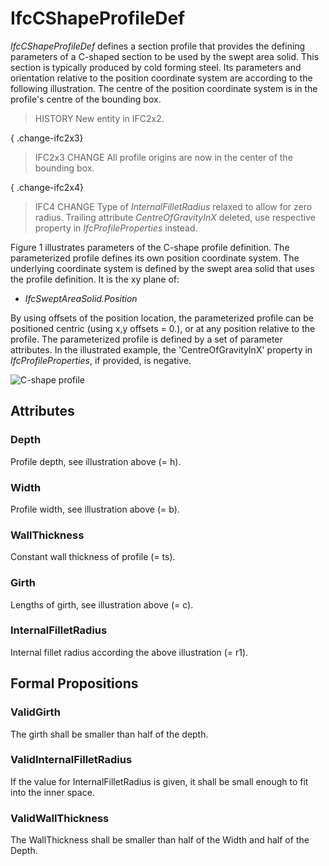 # IfcCShapeProfileDef

_IfcCShapeProfileDef_ defines a section profile that provides the defining parameters of a C-shaped section to be used by the swept area solid. This section is typically produced by cold forming steel. Its parameters and orientation relative to the position coordinate system are according to the following illustration. The centre of the position coordinate system is in the profile's centre of the bounding box.
<!-- end of short definition -->

> HISTORY New entity in IFC2x2.

{ .change-ifc2x3}
> IFC2x3 CHANGE All profile origins are now in the center of the bounding box.

{ .change-ifc2x4}
> IFC4 CHANGE Type of _InternalFilletRadius_ relaxed to allow for zero radius. Trailing attribute _CentreOfGravityInX_ deleted, use respective property in _IfcProfileProperties_ instead.

Figure 1 illustrates parameters of the C-shape profile definition. The parameterized profile defines its own position coordinate system. The underlying coordinate system is defined by the swept area solid that uses the profile definition. It is the xy plane of:

* _IfcSweptAreaSolid.Position_

By using offsets of the position location, the parameterized profile can be positioned centric (using x,y offsets = 0.), or at any position relative to the profile. The parameterized profile is defined by a set of parameter attributes. In the illustrated example, the 'CentreOfGravityInX' property in _IfcProfileProperties_, if provided, is negative.

![C-shape profile](../../../../figures/ifccshapeprofiledef.gif "Figure 1 — C-shape profile")

## Attributes

### Depth
Profile depth, see illustration above (= h).

### Width
Profile width, see illustration above (= b).

### WallThickness
Constant wall thickness of profile (= ts).

### Girth
Lengths of girth, see illustration above (= c).

### InternalFilletRadius
Internal fillet radius according the above illustration (= r1).

## Formal Propositions

### ValidGirth
The girth shall be smaller than half of the depth.

### ValidInternalFilletRadius
If the value for InternalFilletRadius is given, it shall be small enough to fit into the inner space.

### ValidWallThickness
The WallThickness shall be smaller than half of the Width and half of the Depth.
